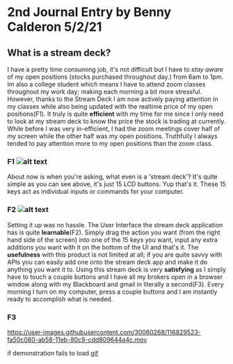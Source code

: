 





# 2nd Journal Entry by Benny Calderon 5/2/21
## What is a stream deck? 

I have a pretty time consuming job, it's not difficult but I have to *stay aware* of my open positions (stocks purchased throughout day.) from 6am to 1pm. Im also a college student which means I have to attend zoom classes throughout my work day; making each morning a bit more stressful. However, thanks to the Stream Deck I am now actively paying attention in my classes while also being updated with the realtime price of my open positions(F1). It truly is quite **efficient** with my time for me since I only need to look at my stream deck to know the price the stock is trading at currently. While before I was very in-efficient, I had the zoom meetings cover half of my screen while the other half was my open positions. Truthfully I always tended to pay attention more to my open positions than the zoom class.   


### F1 ![alt text](https://i.imgur.com/w5tOXge.jpeg)

About now is when you're asking, what even is a 'stream deck'? It's quite simple as you can see above, it's just 15 LCD buttons. Yup that's it. These 15 keys act as individual inputs or commands for your computer.

### F2 ![alt text](https://i.imgur.com/QcUc35B.png)


Setting it up was no hassle. The User Interface the stream deck application has is quite **learnable**(F2). Simply drag the action you want (from the right hand side of the screen) into one of the 15 keys you want, input any extra additions you want with it on the bottom of the UI and that's it.  The **usefulness** with this product is not limited at all; if you are quite savvy with APIs you can easily add one onto the stream deck app and make it do anything you want it to. 
Using this stream deck is very **satisfying** as I simply have to touch a couple buttons and I have all my brokers open in a browser window along with my Blackboard and gmail in literally a second(F3). Every morning I turn on my computer, press a couple buttons and I am instantly ready to accomplish what is needed. 

### F3 
https://user-images.githubusercontent.com/30060268/116829523-fa50c080-ab58-11eb-80c9-cdd809644a4c.mov

if demonstration fails to load [gif](https://i.imgur.com/D2qduDQ.mp4) 

